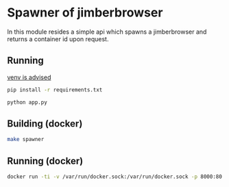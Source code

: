 # Spawner of jimberbrowser

In this module resides a simple api which spawns a jimberbrowser and returns a container id upon request.

## Running

[venv is advised](https://docs.python.org/3/library/venv.html#creating-virtual-environments)

```bash
pip install -r requirements.txt

python app.py
```

## Building (docker)

```bash
make spawner
```

## Running (docker)

```bash
docker run -ti -v /var/run/docker.sock:/var/run/docker.sock -p 8000:80 --network jimberbrowser --rm --name spawner jimberbrowser_spawner
```